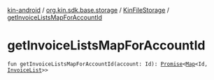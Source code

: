 [kin-android](../../index.md) / [org.kin.sdk.base.storage](../index.md) / [KinFileStorage](index.md) / [getInvoiceListsMapForAccountId](./get-invoice-lists-map-for-account-id.md)

# getInvoiceListsMapForAccountId

`fun getInvoiceListsMapForAccountId(account: Id): `[`Promise`](../../org.kin.sdk.base.tools/-promise/index.md)`<`[`Map`](https://kotlinlang.org/api/latest/jvm/stdlib/kotlin.collections/-map/index.html)`<Id, `[`InvoiceList`](../../org.kin.sdk.base.models/-invoice-list/index.md)`>>`